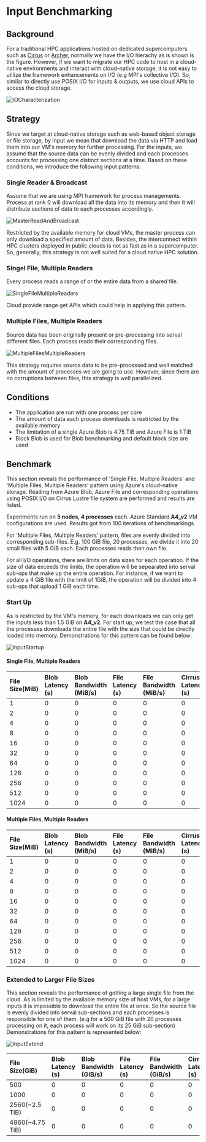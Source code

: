 # Input Benchmarking
## Background
For a traditional HPC applications hosted on dedicated supercomputers such as [Cirrus](https://www.epcc.ed.ac.uk/facilities/demand-computing/cirrus) or [Archer](http://www.archer.ac.uk/), normally we have the I/O hierachy as is shown is the figure. However, if we want to migrate our HPC code to host in a cloud-native environments and interact with cloud-native storage, it is not easy to utilize the framework enhancements on I/O (e.g MPI's collective I/O). So, similar to directly use POSIX I/O for inputs & outputs, we use cloud APIs to access the cloud storage.

![IOCharacterization](img/IOCharacterization.jpg)

## Strategy
Since we target at cloud-native storage such as web-based object storage or file storage, by input we mean that download the data via HTTP and load them into our VM's memory for further processing. For the inputs, we assume that the source data can be evenly divided and each processes accounts for processing one distinct sections at a time. Based on these conditions, we introduce the following input patterns.

### Single Reader & Broadcast
Assume that we are using MPI framework for process managements. Process at rank 0 will download all the data into its memory and then it will distribute sections of data to each processes accordingly.

![MasterReadAndBroadcast](img/MasterReadAndBroadcast.jpg)

Restricted by the available memory for cloud VMs, the master process can only download a specified amount of data. Besides, the interconnect within HPC clusters deployed in public clouds is not as fast as in a supercomputer. So, generally, this strategy is not well suited for a cloud native HPC solution.

### Singel File, Multiple Readers
Every process reads a range of or the entire data from a shared file.

![SingleFileMultipleReaders](img/SingleFileMultipleReaders.jpg)

Cloud provide range get APIs which could help in applying this pattern.

### Multiple Files, Multiple Readers
Source data has been originally present or pre-processing into serval different files. Each process reads their corresponding files. 

![MultipleFilesMultipleReaders](img/MultipleFilesMultipleReaders.jpg)

This strategy requires source data to be pre-processed and well matched with the amount of processes we are going to use. However, since there are no corruptions between files, this strategy is well parallelized.

## Conditions
* The application are run with one process per core
* The amount of data each process downloads is restricted by the available memory
* The limitation of a single Azure Blob is 4.75 TiB and Azure File is 1 TiB
* Block Blob is used for Blob benchmarking and default block size are used

## Benchmark
This section reveals the performance of 'Single File, Multiple Readers' and 'Multiple Files, Multiple Readers' pattern using Azure's cloud-native storage. Reading from Azure Blob, Azure File and corresponding operations using POSIX I/O on Cirrus Lustre file system are performed and results are listed.

Experiments run on **5 nodes, 4 processes** each. Azure Standard **A4_v2** VM configurations are used. Results got from 100 iterations of benchmarkings.

For 'Multiple Files, Multiple Readers' pattern, files are evenly divided into corresponding sub-files. E.g. 100 GiB file, 20 processes, we divide it into 20 small files with 5 GiB each. Each processes reads their own file.

For all I/O operations, there are limits on data sizes for each operation. If the size of data exceeds the limits, the operation will be sepearated into serval sub-ops that make up the entire operation. For instance, if we want to update a 4 GiB file with the limit of 1GiB, the operation will be divided into 4 sub-ops that upload 1 GiB each time.

### Start Up
As is restricted by the VM's memory, for each downloads we can only get the inputs less than 1.5 GiB on **A4_v2**. For start up, we test the case that all the processes downloads the entire file with the size that could be directly loaded into memory. Demonstrations for this pattern can be found below:

![InputStartup](img/InputStartup.jpg)

#### Single File, Multiple Readers
| File Size(MiB) | Blob Latency (s) | Blob Bandwidth (MiB/s) | File Latency (s) | File Bandwidth (MiB/s) | Cirrus Latency (s) | Cirrus Bandwidth (MiB/s) |
| :------ | :-------| :-------| :-------| :-------| :-------| :-------|
|    1 | 0 | 0 | 0 | 0 | 0 | 0 |  
|    2 | 0 | 0 | 0 | 0 | 0 | 0 |
|    4 | 0 | 0 | 0 | 0 | 0 | 0 |
|    8 | 0 | 0 | 0 | 0 | 0 | 0 |
|   16 | 0 | 0 | 0 | 0 | 0 | 0 |
|   32 | 0 | 0 | 0 | 0 | 0 | 0 |
|   64 | 0 | 0 | 0 | 0 | 0 | 0 |
|  128 | 0 | 0 | 0 | 0 | 0 | 0 |
|  256 | 0 | 0 | 0 | 0 | 0 | 0 |
|  512 | 0 | 0 | 0 | 0 | 0 | 0 |
| 1024 | 0 | 0 | 0 | 0 | 0 | 0 |

#### Multiple Files, Multiple Readers
| File Size(MiB) | Blob Latency (s) | Blob Bandwidth (MiB/s) | File Latency (s) | File Bandwidth (MiB/s) | Cirrus Latency (s) | Cirrus Bandwidth (MiB/s) |
| :------ | :-------| :-------| :-------| :-------| :-------| :-------|
|    1 | 0 | 0 | 0 | 0 | 0 | 0 |  
|    2 | 0 | 0 | 0 | 0 | 0 | 0 |
|    4 | 0 | 0 | 0 | 0 | 0 | 0 |
|    8 | 0 | 0 | 0 | 0 | 0 | 0 |
|   16 | 0 | 0 | 0 | 0 | 0 | 0 |
|   32 | 0 | 0 | 0 | 0 | 0 | 0 |
|   64 | 0 | 0 | 0 | 0 | 0 | 0 |
|  128 | 0 | 0 | 0 | 0 | 0 | 0 |
|  256 | 0 | 0 | 0 | 0 | 0 | 0 |
|  512 | 0 | 0 | 0 | 0 | 0 | 0 |
| 1024 | 0 | 0 | 0 | 0 | 0 | 0 |	

### Extended to Larger File Sizes
This section reveals the performance of getting a large single file from the cloud. As is limited by the available memory size of host VMs, for a large inputs it is impossible to download the entire file at once. So the source file is evenly divided into serval sub-sections and each processes is responsible for one of them. (e.g for a 500 GiB file with 20 processes processing on it, each process will work on its 25 GiB sub-section) Demonstrations for this pattern is represented below:

![InputExtend](img/InputExtend.jpg)

| File Size(GiB) | Blob Latency (s) | Blob Bandwidth (GiB/s) | File Latency (s) | File Bandwidth (GiB/s) | Cirrus Latency (s) | Cirrus Bandwidth (GiB/s) |
| :------ | :-------| :-------| :-------| :-------| :-------| :-------|
| 500             | 0 | 0 | 0 | 0 | 0 | 0 |  
| 1000            | 0 | 0 | 0 | 0 | 0 | 0 |  
| 2560(~2.5 TiB)  | 0 | 0 | 0 | 0 | 0 | 0 |
| 4860(~4.75 TiB) | 0 | 0 | 0 | 0 | 0 | 0 |